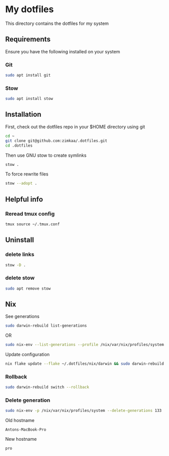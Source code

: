 # My dotfiles

This directory contains the dotfiles for my system

## Requirements

Ensure you have the following installed on your system

### Git

```sh
sudo apt install git
```

### Stow

```sh
sudo apt install stow
```

## Installation

First, check out the dotfiles repo in your $HOME directory using git

```sh
cd ~
git clone git@github.com:zimkaa/.dotfiles.git
cd .dotfiles
```

Then use GNU stow to create symlinks

```sh
stow .
```

To force rewrite files

```sh
stow --adopt .
```

## Helpful info

### Reread tmux config

```sh
tmux source ~/.tmux.conf
```

## Uninstall

### delete links

```sh
stow -D .
```

### delete stow

```sh
sudo apt remove stow
```

## Nix

See generations

```sh
sudo darwin-rebuild list-generations
```

OR

```sh
sudo nix-env --list-generations --profile /nix/var/nix/profiles/system
```

Update configuration

```sh
nix flake update --flake ~/.dotfiles/nix/darwin && sudo darwin-rebuild switch --flake ~/.dotfiles/nix/darwin#macpro
```

### Rollback

```sh
sudo darwin-rebuild switch --rollback
```

### Delete generation

```sh
sudo nix-env -p /nix/var/nix/profiles/system --delete-generations 133
```

Old hostname

```text
Antons-MacBook-Pro
```

New hostname

```text
pro
```
